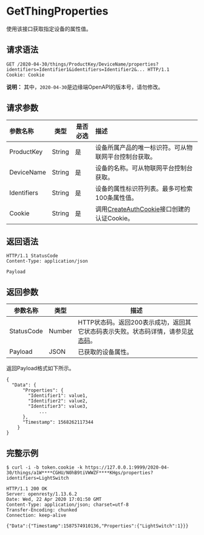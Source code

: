 # GetThingProperties

使用该接口获取指定设备的属性值。

## 请求语法

```
GET /2020-04-30/things/ProductKey/DeviceName/properties?identifiers=Identifier1&identifiers=Identifier2&... HTTP/1.1
Cookie: Cookie
```

**说明：** 其中，`2020-04-30`是边缘端OpenAPI的版本号，请勿修改。

## 请求参数

|参数名称|类型|是否必选|描述|
|:---|--|----|:-|
|ProductKey|String|是|设备所属产品的唯一标识符。可从物联网平台控制台获取。|
|DeviceName|String|是|设备的名称。可从物联网平台控制台获取。|
|Identifiers|String|是|设备的属性标识符列表。最多可检索100条属性值。|
|Cookie|String|是|调用[CreateAuthCookie](/cn.zh-CN/物联网边缘计算（旧版本）/边缘端开发指南/边缘端OpenAPI/身份认证/CreateAuthCookie.md)接口创建的认证Cookie。|

## 返回语法

```
HTTP/1.1 StatusCode
Content-Type: application/json

Payload
```

## 返回参数

|参数名称|类型|描述|
|----|--|--|
|StatusCode|Number|HTTP状态码。返回200表示成功，返回其它状态码表示失败。状态码详情，请参见[状态码](/cn.zh-CN/物联网边缘计算（旧版本）/边缘端开发指南/边缘端OpenAPI/状态码.md)。|
|Payload|JSON|已获取的设备属性。|

返回Payload格式如下所示。

```
{  
  "Data": {      
      "Properties": {
        "Identifier1": value1,
        "Identifier2": value2,
        "Identifier3": value3,
            ...
      },
      "Timestamp": 1568262117344
    }
}
```

## 完整示例

```
$ curl -i -b token.cookie -k https://127.0.0.1:9999/2020-04-30/things/a1W****CGHU/N0hB9tiVWWZF****KHgs/properties?identifiers=LightSwitch

HTTP/1.1 200 OK
Server: openresty/1.13.6.2
Date: Wed, 22 Apr 2020 17:01:50 GMT
Content-Type: application/json; charset=utf-8
Transfer-Encoding: chunked
Connection: keep-alive

{"Data":{"Timestamp":1587574910136,"Properties":{"LightSwitch":1}}}
```


